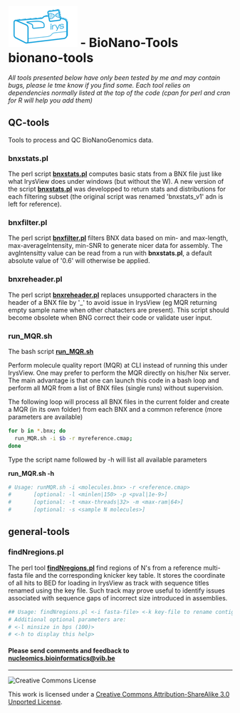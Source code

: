 ![ngstools](pictures/Irys_icon.png) - BioNano-Tools
bionano-tools
==========

*All tools presented below have only been tested by me and may contain bugs, please le tme know if you find some. Each tool relies on dependencies normally listed at the top of the code (cpan for perl and cran for R will help you add them)*

## QC-tools

Tools to process and QC BioNanoGenomics data.

### **bnxstats.pl**

The perl script **[bnxstats.pl](qc-tools/bnxstats_v1.pl)** computes basic stats from a BNX file just like what IrysView does under windows (but without the W). A new version of the script **[bnxstats.pl](qc-tools/bnxstats.pl)** was developped to return stats and distributions for each filtering subset (the original script was renamed 'bnxstats_v1' adn is left for reference). 

### **bnxfilter.pl**

The perl script **[bnxfilter.pl](qc-tools/bnxfilter.pl)** filters BNX data based on min- and max-length, max-averageIntensity, min-SNR to generate nicer data for assembly. The avgIntensitty value can be read from a run with **bnxstats.pl**, a default absolute value of '0.6' will otherwise be applied.

### **bnxreheader.pl**

The perl script **[bnxreheader.pl](qc-tools/bnxreheader.pl)** replaces unsupported characters in the header of a BNX file by '_' to avoid issue in IrysView (eg MQR returning empty sample name when other chatacters are present). This script should become obsolete when BNG correct their code or validate user input. 

### **run_MQR.sh**

The bash script **[run_MQR.sh](qc-tools/run_MQR.sh)**

Perform molecule quality report (MQR) at CLI instead of running this under IrysView. One may prefer to perform the MQR directly on his/her Nix server. The main advantage is that one can launch this code in a bash loop and perform all MQR from a list of BNX files (single runs) without supervision.

The following loop will process all BNX files in the current folder and create a MQR (in its own folder) from each BNX and a common reference (more parameters are available)
```bash
for b in *.bnx; do
  run_MQR.sh -i $b -r myreference.cmap;
done
```

Type the script name followed by -h will list all available parameters

**run_MQR.sh -h**
```bash
# Usage: runMQR.sh -i <molecules.bnx> -r <reference.cmap>
#		[optional: -l <minlen|150> -p <pval|1e-9>]
#		[optional: -t <max-threads|32> -m <max-ram|64>]
#		[optional: -s <sample N molecules>]
```
## general-tools

### **findNregions.pl**

The perl tool **[findNregions.pl](general-tools/findNregions.pl)** find regions of N's from a reference multi-fasta file and the corresponding knicker key table. It stores the coordinate of all hits to BED for loading in IrysView as track with sequence titles renamed using the key file. Such track may prove useful to identify issues associated with sequence gaps of incorrect size introduced in assemblies.

```bash
## Usage: findNregions.pl <-i fasta-file> <-k key-file to rename contigs>
# Additional optional parameters are:
# <-l minsize in bps (100)>
# <-h to display this help>
```

<h4>Please send comments and feedback to <a href="mailto:nucleomics.bioinformatics@vib.be">nucleomics.bioinformatics@vib.be</a></h4>

------------

![Creative Commons License](http://i.creativecommons.org/l/by-sa/3.0/88x31.png?raw=true)

This work is licensed under a [Creative Commons Attribution-ShareAlike 3.0 Unported License](http://creativecommons.org/licenses/by-sa/3.0/).
